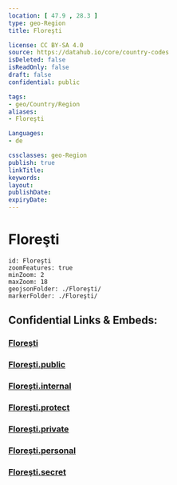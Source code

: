 ```yaml
---
location: [ 47.9 , 28.3 ] 
type: geo-Region
title: Floreşti

license: CC BY-SA 4.0
source: https://datahub.io/core/country-codes
isDeleted: false
isReadOnly: false
draft: false
confidential: public

tags:
- geo/Country/Region
aliases:
- Floreşti

Languages:
- de

cssclasses: geo-Region
publish: true
linkTitle: 
keywords: 
layout: 
publishDate: 
expiryDate: 
---
```


# Floreşti

```leaflet
id: Floreşti
zoomFeatures: true 
minZoom: 2 
maxZoom: 18
geojsonFolder: ./Floreşti/
markerFolder: ./Floreşti/
```


## Confidential Links & Embeds: 

### [Floreşti](/_Standards/Earth/Continent/Europe/Europe~East/Moldova/Districts~Moldova/Floreşti.md) 

### [Floreşti.public](/_public/Earth/Continent/Europe/Europe~East/Moldova/Districts~Moldova/Floreşti.public.md) 

### [Floreşti.internal](/_internal/Earth/Continent/Europe/Europe~East/Moldova/Districts~Moldova/Floreşti.internal.md) 

### [Floreşti.protect](/_protect/Earth/Continent/Europe/Europe~East/Moldova/Districts~Moldova/Floreşti.protect.md) 

### [Floreşti.private](/_private/Earth/Continent/Europe/Europe~East/Moldova/Districts~Moldova/Floreşti.private.md) 

### [Floreşti.personal](/_personal/Earth/Continent/Europe/Europe~East/Moldova/Districts~Moldova/Floreşti.personal.md) 

### [Floreşti.secret](/_secret/Earth/Continent/Europe/Europe~East/Moldova/Districts~Moldova/Floreşti.secret.md)

